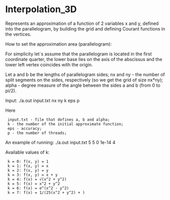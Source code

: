 # Interpolation_3D
Represents an approximation of a function of 2 variables x and y, defined into the parallelogram, by building the grid and defining Courant functions in the vertices.

How to set the approximation area (parallelogram):

For simplicity let`s assume that the parallelogram is located in the first coordinate quarter, the lower base lies on the axis of the abscissus 
and the lower left vertex coincides with the origin.

Let 
    a and b be the lengths of parallelogram sides; 
    nx and ny - the number of split segments on the sides, respectively (so we get the grid of size nx*ny);
    alpha - degree measure of the angle between the sides a and b (from 0 to pi/2).
    
Input: ./a.out input.txt nx ny k eps p

Here 

     input.txt - file that defines a, b and alpha;
     k - the number of the initial approximate function;
     eps - accuracy;
     p - the number of threads;
     
An example of running: ./a.out input.txt 5 5 0 1e-14 4

Available values of k:

     k = 0: f(x, y) = 1
     k = 1: f(x, y) = x
     k = 2: f(x, y) = y
     k = 3: f(x, y) = x + y
     k = 4: f(x) = √(x^2 + y^2)
     k = 5: f(x) = x^2 + y^2
     k = 6: f(x) = e^(x^2 - y^2)
     k = 7: f(x) = 1/(25(x^2 + y^2) + )
